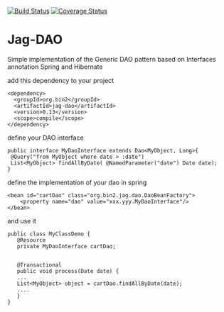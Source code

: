 [![Build Status](https://travis-ci.org/binig/jag-dao.svg?branch=master)](https://travis-ci.org/binig/jag-dao)
[![Coverage Status](https://img.shields.io/coveralls/binig/jag-dao.svg)](https://coveralls.io/r/binig/jag-dao)

Jag-DAO
===
Simple implementation of the Generic DAO pattern based on Interfaces annotation Spring and Hibernate


add this dependency to your project


```
<dependency>
  <groupId>org.bin2</groupId>
  <artifactId>jag-dao</artifactId>
  <version>0.13</version>
  <scope>compile</scope>
</dependency>
```
define your DAO interface

```
public interface MyDaoInterface extends Dao<MyObject, Long>{
 @Query("from MyObject where date > :date")
 List<MyObject> findAllByDate( @NamedParameter("date") Date date);
}
```
define the implementation of your dao in spring

```
<bean id="cartDao" class="org.bin2.jag.dao.DaoBeanFactory">
    <property name="dao" value="xxx.yyy.MyDaoInterface"/>
</bean>
```
and use it

```
public class MyClassDemo {
   @Resource
   private MyDaoInterface cartDao;


   @Transactional
   public void process(Date date) {
   ...
   List<MyObject> object = cartDao.findAllByDate(date);
   ....
   }
}
```
